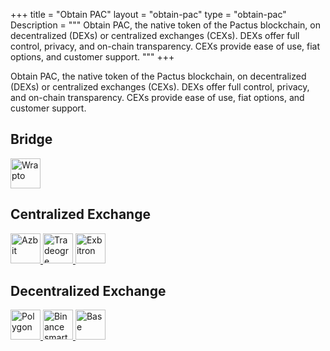 +++
title = "Obtain PAC"
layout = "obtain-pac"
type = "obtain-pac"
Description = """
Obtain PAC, the native token of the Pactus blockchain, on decentralized (DEXs) or centralized
exchanges (CEXs). DEXs offer full control, privacy, and on-chain transparency. CEXs provide
ease of use, fiat options, and customer support.
"""
+++

Obtain PAC, the native token of the Pactus blockchain, on decentralized (DEXs) or centralized
exchanges (CEXs). DEXs offer full control, privacy, and on-chain transparency. CEXs provide
ease of use, fiat options, and customer support.

## Bridge

<div class="grid grid-cols-3 gap-x-6 items-center">
  <a target="_blank" href="https://wrapto.app" title="Wrapto">
    <img src="/images/exchange/wrapto.svg" style="height: 48px" class="object-contain mx-auto" alt="Wrapto" />
  </a>
</div>

## Centralized Exchange

<div class="grid grid-cols-3 gap-x-6 items-center">
  <a target="_blank" href="https://azbit.com/exchange/PAC_USDT" title="Azbit">
    <img src="/images/exchange/azbit.png" style="height: 48px" class="object-contain mx-auto" alt="Azbit" />
  </a>
  <a target="_blank" href="https://tradeogre.com/exchange/PAC-USDT" title="Tradeogre">
    <img src="/images/exchange/tradeogre.svg" style="height: 48px" class="object-contain mx-auto" alt="Tradeogre" />
  </a>

  <a target="_blank" href="https://exbitron.com/" title="Exbitron/">
    <img src="/images/exchange/exbitron.svg" style="height: 48px" class="object-contain mx-auto" alt="Exbitron" />
  </a>
</div>

## Decentralized Exchange

<div class="grid grid-cols-3 gap-x-6 items-center">
  <a target="_blank" href="https://dexscreener.com/polygon/0x17924d9a46ea07dd109f3e88cef30c2ad8602344" title="Polygon">
    <img src="/images/exchange/polygon.svg" style="height: 48px" class="object-contain mx-auto" alt="Polygon" />
  </a>
  <a target="_blank" href="https://dexscreener.com/bsc/0x10004a9A742ec135c686C9aCed00FA3C93D66866" title="Binance">
    <img src="/images/exchange/bsc.svg" style="height: 48px" class="object-contain mx-auto" alt="Binance smart chain" />
  </a>
  <a target="_blank" href="https://dexscreener.com/base/0x10004a9A742ec135c686C9aCed00FA3C93D66866" title="Base">
    <img src="/images/exchange/base.svg" style="height: 48px" class="object-contain mx-auto" alt="Base" />
  </a>
</div>
